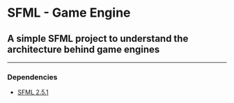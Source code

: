 # SFML - Game Engine

## A simple SFML project to understand the architecture behind game engines

---

### Dependencies

- [SFML 2.5.1](https://www.sfml-dev.org/index.php)
